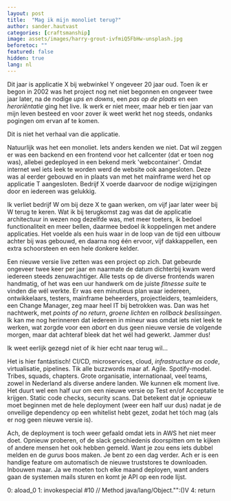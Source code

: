 ```yaml
---
layout: post
title:  "Mag ik mijn monoliet terug?"
author: sander.hautvast
categories: [craftsmanship]
image: assets/images/harry-grout-ivfmiQ5FbHw-unsplash.jpg
beforetoc: ""
featured: false
hidden: true
lang: nl
---
```

Dit jaar is applicatie X bij webwinkel Y ongeveer 20 jaar oud. Toen ik er begon in 2002 was het project nog net niet begonnen en ongeveer twee jaar later, na de nodige _ups en downs_, een _pas op de plaats_  en een _heroriëntatie_ ging het live. Ik werk er niet meer, maar heb er tien jaar van mijn leven besteed en voor zover ik weet werkt het nog steeds, ondanks pogingen om ervan af te komen.

Dit is niet het verhaal van die applicatie.

Natuurlijk was het een monoliet. Iets anders kenden we niet. Dat wil zeggen er was een backend en een frontend voor het callcenter (dat er toen nog was), allebei gedeployed in een bekend merk 'webcontainer'. Omdat internet wel iets leek te worden werd de website ook aangesloten. Deze was al eerder gebouwd en in plaats van met het mainframe werd het op applicatie T aangesloten. Bedrijf X voerde daarvoor de nodige wijzigingen door en iedereen was gelukkig.

Ik verliet bedrijf W om bij deze X te gaan werken, om vijf jaar later weer bij W terug te keren. Wat ik bij terugkomst zag was dat de applicatie architectuur in wezen nog dezelfde was, met meer toeters, ik bedoel functionaliteit en meer bellen, daarmee bedoel ik koppelingen met andere applicaties. Het voelde als een huis waar in de loop van de tijd een uitbouw achter bij was gebouwd, en daarna nog één ervoor, vijf dakkappellen, een extra schoorsteen en een hele donkere kelder. 

Een nieuwe versie live zetten was een project op zich. Dat gebeurde ongeveer twee keer per jaar en naarmate de datum dichterbij kwam werd iedereen steeds zenuwachtiger. Alle tests op de diverse frontends waren handmatig, of het was een uur handwerk om de juiste _fitnesse suite_ te vinden die wél werkte. Er was een minutieus plan waar iedereen, ontwikkelaars, testers, mainframe beheerders, projectleiders, teamleiders, een Change Manager, zeg maar heel IT bij betrokken was. Dan was het nachtwerk, met _points of no return_, _groene lichten_ en _rollback beslissingen_. Ik kan me nog herinneren dat iedereen in mineur was omdat iets niet leek te werken, wat zorgde voor een _abort_ en dus geen nieuwe versie de volgende morgen, maar dat achteraf bleek dat het wél had gewerkt. Jammer dus!

Ik weet eerlijk gezegd niet of ik hier echt naar terug wil...

Het is hier fantástisch! CI/CD, microservices, cloud, _infrastructure as code_, virtualisatie, pipelines. Tik alle buzzwords maar af. Agile. Spotify-model. Tribes, squads, chapters. Grote organisatie, internationaal, veel teams, zowel in Nederland als diverse andere landen. 
We kunnen elk moment live. Het duurt wel een half uur om een nieuwe versie op Test en/of Acceptatie te krijgen. Static code checks, security scans. Dat betekent dat je opnieuw moet beginnen met de hele deployment (weer een half uur dus) nadat je de onveilige dependency op een whitelist hebt gezet, zodat het tóch mag (als er nog geen nieuwe versie is).

Ach, de deployment is toch weer gefaald omdat iets in AWS het niet meer doet. Opnieuw proberen, of de slack geschiedenis doorspitten om te kijken of andere mensen het ook hebben gemeld. Want je zou eens iets dubbel melden en de _gurus_ boos maken. Je bent zo een dag verder. 
Ach er is een handige feature om automatisch de nieuwe truststores te downloaden. Inbouwen maar. Ja we moeten toch elke maand deployen, want anders gaan de systemen mails sturen en komt je API op een rode lijst. 

 0: aload_0
         1: invokespecial #10                 // Method java/lang/Object."<init>":()V
         4: return
